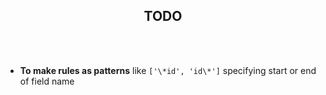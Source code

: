 <h2 align="center">TODO</h2>
<br>
<br>

- **To make rules as patterns** like `['\*id', 'id\*']` specifying start or end of field name



